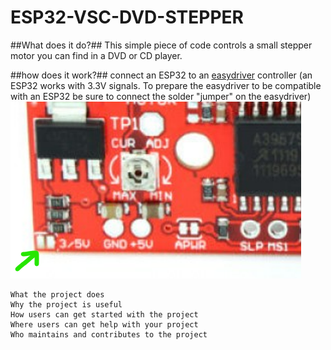 # ESP32-VSC-DVD-STEPPER
##What does it do?##
This simple piece of code controls a small stepper motor you can find in a DVD or CD player.

##how does it work?##
connect an ESP32 to an [easydriver](https://www.tinytronics.nl/shop/en/mechanics-and-actuators/motor-controllers-and-drivers/stepper-motor-controllers-and-drivers/a3967-easydriver-stepper-motor-controller) controller
(an ESP32 works with 3.3V signals. To prepare the easydriver to be compatible with an ESP32 be sure to connect the solder "jumper" on the easydriver)
![close up](/assets/images/3-5V.png)


    What the project does
    Why the project is useful
    How users can get started with the project
    Where users can get help with your project
    Who maintains and contributes to the project
